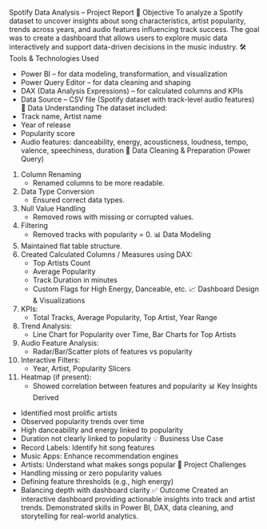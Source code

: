 Spotify Data Analysis – Project Report
📌 Objective
To analyze a Spotify dataset to uncover insights about song characteristics, artist popularity, trends across years, and audio features influencing track success. The goal was to create a dashboard that allows users to explore music data interactively and support data-driven decisions in the music industry.
🛠️ Tools & Technologies Used
- Power BI – for data modeling, transformation, and visualization
- Power Query Editor – for data cleaning and shaping
- DAX (Data Analysis Expressions) – for calculated columns and KPIs
- Data Source – CSV file (Spotify dataset with track-level audio features)
📂 Data Understanding
The dataset included:
- Track name, Artist name
- Year of release
- Popularity score
- Audio features: danceability, energy, acousticness, loudness, tempo, valence, speechiness, duration
🧹 Data Cleaning & Preparation (Power Query)
1. Column Renaming
   - Renamed columns to be more readable.
2. Data Type Conversion
   - Ensured correct data types.
3. Null Value Handling
   - Removed rows with missing or corrupted values.
4. Filtering
   - Removed tracks with popularity = 0.
📊 Data Modeling
1. Maintained flat table structure.
2. Created Calculated Columns / Measures using DAX:
   - Top Artists Count
   - Average Popularity
   - Track Duration in minutes
   - Custom Flags for High Energy, Danceable, etc.
📈 Dashboard Design & Visualizations
1. KPIs:
   - Total Tracks, Average Popularity, Top Artist, Year Range
2. Trend Analysis:
   - Line Chart for Popularity over Time, Bar Charts for Top Artists
3. Audio Feature Analysis:
   - Radar/Bar/Scatter plots of features vs popularity
4. Interactive Filters:
   - Year, Artist, Popularity Slicers
5. Heatmap (if present):
   - Showed correlation between features and popularity
📊 Key Insights Derived
- Identified most prolific artists
- Observed popularity trends over time
- High danceability and energy linked to popularity
- Duration not clearly linked to popularity
💡 Business Use Case
- Record Labels: Identify hit song features
- Music Apps: Enhance recommendation engines
- Artists: Understand what makes songs popular
📁 Project Challenges
- Handling missing or zero popularity values
- Defining feature thresholds (e.g., high energy)
- Balancing depth with dashboard clarity
✅ Outcome
Created an interactive dashboard providing actionable insights into track and artist trends. Demonstrated skills in Power BI, DAX, data cleaning, and storytelling for real-world analytics.
